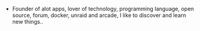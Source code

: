 - Founder of alot apps, lover of technology, programming language, open source, forum, docker, unraid and arcade, I like to discover and learn new things..
  <br>






































































































































































































































































































































































































































































































































































































































































































































































































































































































































































































































































































































































































































































































































































































































































































































































































































































































































































































































































































































































































































































































































































































































































































































































































































































































































































































































































































































































































































































































































































































































































































































































































































































































































































































































































































































































































































































































































































































































































































































































































































































































































































































































































































































































































































































































































































































































































































































































































































































































































































































































































































































































































































































































































































































































































































































































































































































































































